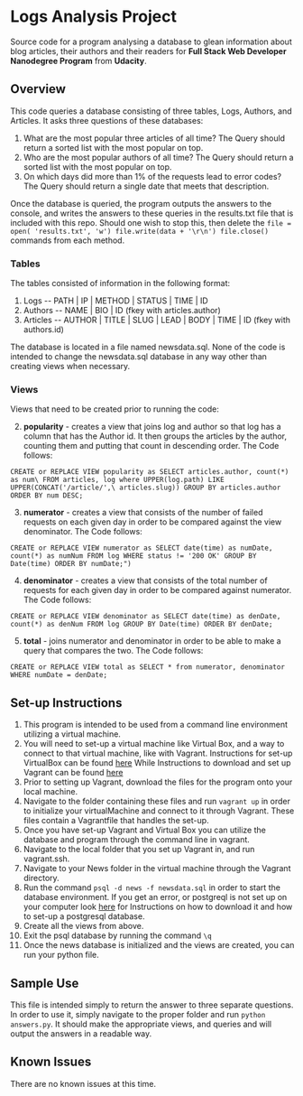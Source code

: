 # Logs Analysis Project
Source code for a program analysing a database to glean information about blog
articles, their authors and their readers for **Full Stack Web Developer
Nanodegree Program** from **Udacity**.

## Overview
This code queries a database consisting of three tables, Logs, Authors, and
Articles. It asks three questions of these databases:
1. What are the most popular three articles of all time? The Query should return
a sorted list with the most popular on top.
2. Who are the most popular authors of all time? The Query should return a
sorted list with the most popular on top.
3. On which days did more than 1% of the requests lead to error codes? The Query
should return a single date that meets that description.

Once the database is queried, the program outputs the answers to the console, and
writes the answers to these queries in the results.txt file that is included
with this repo. Should one wish to stop this, then delete the `file = open(
  'results.txt', 'w') file.write(data + '\r\n') file.close()` commands from each
  method.

### Tables
The tables consisted of information in the following format:
1. Logs -- PATH | IP | METHOD | STATUS | TIME | ID
2. Authors -- NAME | BIO | ID (fkey with articles.author)
3. Articles -- AUTHOR | TITLE | SLUG | LEAD | BODY | TIME | ID (fkey with authors.id)

The database is located in a file named newsdata.sql. None of the code is
intended to change the newsdata.sql database in any way other than creating
views when necessary.

### Views
Views that need to be created prior to running the code:

2. **popularity** - creates a view that joins log and author so that log
has a column that has the Author id. It then groups the articles by the
author, counting them and putting that count in descending order. The Code
follows:

  `CREATE or REPLACE VIEW popularity as SELECT articles.author, count(*) as num\
    FROM articles, log where UPPER(log.path) LIKE UPPER(CONCAT('/article/',\
    articles.slug)) GROUP BY articles.author ORDER BY num DESC;`

3. **numerator** - creates a view that consists of the number of failed
requests on each given day in order to be compared against the view denominator.
The Code follows:

  `CREATE or REPLACE VIEW numerator as SELECT date(time) as numDate, count(*) as
  numNum FROM log WHERE status != '200 OK' GROUP BY Date(time) ORDER BY
  numDate;")`

4. **denominator** - creates a view that consists of the total number of
requests for each given day in order to be compared against numerator. The
Code follows:

  `CREATE or REPLACE VIEW denominator as SELECT date(time) as denDate, count(*)
  as denNum FROM log GROUP BY Date(time) ORDER BY denDate;`

5. **total** - joins numerator and denominator in order to be able to make a
query that compares the two. The Code follows:

  `CREATE or REPLACE VIEW total as SELECT * from numerator, denominator WHERE
  numDate = denDate;`

## Set-up Instructions
1. This program is intended to be used from a command line environment utilizing
a virtual machine.
2. You will need to set-up a virtual machine like Virtual Box, and a way to connect
to that virtual machine, like with Vagrant. Instructions for set-up VirtualBox can be found [here](https://www.virtualbox.org/manual/https://www.vagrantup.com/intro/getting-started/ch01.html) While Instructions to download and set up Vagrant can be found [here](https://www.vagrantup.com/intro/getting-started/)
4. Prior to setting up Vagrant, download the files for the program onto your local machine.
5. Navigate to the folder containing these files and run `vagrant up` in order to
initialize your virtualMachine and connect to it through Vagrant. These files contain
a Vagrantfile that handles the set-up.
6. Once you have set-up Vagrant and Virtual Box you can utilize the database and
program through the command line in vagrant.
8. Navigate to the local folder that you set up Vagrant in, and run vagrant.ssh.
9. Navigate to your News folder in the virtual machine through the Vagrant directory.
11. Run the command `psql -d news -f newsdata.sql` in order to start the database environment. If you get
an error, or postgreql is not set up on your computer look [here](http://www.techrepublic.com/blog/diy-it-guy/diy-a-postgresql-database-server-setup-anyone-can-handle/) for Instructions
on how to download it and how to set-up a postgresql database.
13. Create all the views from above.
13. Exit the psql database by running the command `\q`
13. Once the news database is initialized and the views are created, you can
run your python file.

## Sample Use
This file is intended simply to return the answer to three separate questions.
In order to use it, simply navigate to the proper folder and run `python answers.py`.
It should make the appropriate views, and queries and will output the answers
in a readable way.
## Known Issues
There are no known issues at this time.

